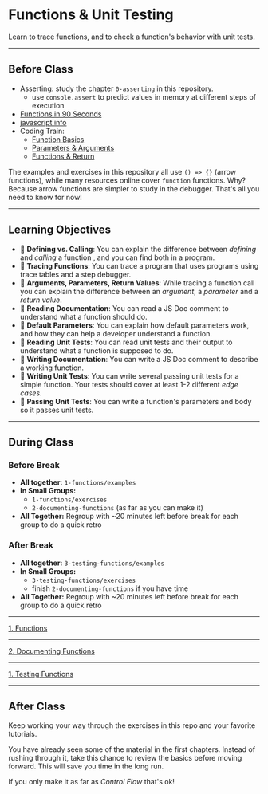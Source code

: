 # Functions & Unit Testing

Learn to trace functions, and to check a function's behavior with unit tests.

---

## Before Class

- Asserting: study the chapter `0-asserting` in this repository.
  - use `console.assert` to predict values in memory at different steps of
    execution
- [Functions in 90 Seconds](https://www.youtube.com/watch?v=UY182o4J5_Y)
- [javascript.info](https://javascript.info/function-basics)
- Coding Train:
  - [Function Basics](https://www.youtube.com/watch?v=wRHAitGzBrg)
  - [Parameters & Arguments](https://www.youtube.com/watch?v=zkc417YapfE)
  - [Functions & Return](https://www.youtube.com/watch?v=qRnUBiTJ66Y)

The examples and exercises in this repository all use `() => {}` (arrow
functions), while many resources online cover `function` functions. Why? Because
arrow functions are simpler to study in the debugger. That's all you need to
know for now!

---

## Learning Objectives

- 🥚 **Defining vs. Calling**: You can explain the difference between _defining_
  and _calling_ a function , and you can find both in a program.
- 🥚 **Tracing Functions**: You can trace a program that uses programs using
  trace tables and a step debugger.
- 🥚 **Arguments, Parameters, Return Values**: While tracing a function call you
  can explain the difference between an _argument_, a _parameter_ and a _return
  value_.
- 🐣 **Reading Documentation**: You can read a JS Doc comment to understand what
  a function should do.
- 🐣 **Default Parameters**: You can explain how default parameters work, and
  how they can help a developer understand a function.
- 🐣 **Reading Unit Tests**: You can read unit tests and their output to
  understand what a function is supposed to do.
- 🐥 **Writing Documentation**: You can write a JS Doc comment to describe a
  working function.
- 🐥 **Writing Unit Tests**: You can write several passing unit tests for a
  simple function. Your tests should cover at least 1-2 different _edge cases_.
- 🐔 **Passing Unit Tests**: You can write a function's parameters and body so
  it passes unit tests.

---

## During Class

### Before Break

- **All together:** `1-functions/examples`
- **In Small Groups:**
  - `1-functions/exercises`
  - `2-documenting-functions` (as far as you can make it)
- **All Together:** Regroup with ~20 minutes left before break for each group to
  do a quick retro

### After Break

- **All together:** `3-testing-functions/examples`
- **In Small Groups:**
  - `3-testing-functions/exercises`
  - finish `2-documenting-functions` if you have time
- **All Together:** Regroup with ~20 minutes left before break for each group to
  do a quick retro

---

<a class="study-lens" href="./1-functions?study" target="_blank">1.
Functions</a>

---

<a class="study-lens" href="./2-documenting-functions?study" target="_blank">2.
Documenting Functions</a>

---

<a class="study-lens" href="./3-testing-functions?study" target="_blank">1.
Testing Functions</a>

---

## After Class

Keep working your way through the exercises in this repo and your favorite
tutorials.

You have already seen some of the material in the first chapters. Instead of
rushing through it, take this chance to review the basics before moving forward.
This will save you time in the long run.

If you only make it as far as _Control Flow_ that's ok!
